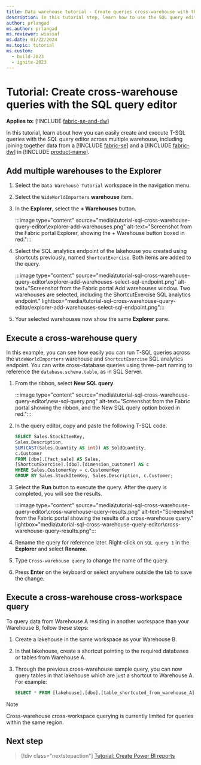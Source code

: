 ```yaml
---
title: Data warehouse tutorial - Create queries cross-warehouse with the SQL query editor
description: In this tutorial step, learn how to use the SQL query editor to write cross-warehouse queries.
author: prlangad
ms.author: prlangad
ms.reviewer: wiassaf
ms.date: 01/22/2024
ms.topic: tutorial
ms.custom:
  - build-2023
  - ignite-2023
---
```


# Tutorial: Create cross-warehouse queries with the SQL query editor

**Applies to:** [!INCLUDE [fabric-se-and-dw](includes/applies-to-version/fabric-se-and-dw.md)]

In this tutorial, learn about how you can easily create and execute T-SQL queries with the SQL query editor across multiple warehouse, including joining together data from a [!INCLUDE [fabric-se](includes/fabric-se.md)] and a [!INCLUDE [fabric-dw](includes/fabric-dw.md)] in [!INCLUDE [product-name](../includes/product-name.md)].

## Add multiple warehouses to the Explorer

1. Select the `Data Warehouse Tutorial` workspace in the navigation menu.
1. Select the `WideWorldImporters` **warehouse** item.
1. In the **Explorer**, select the **+ Warehouses** button.

    :::image type="content" source="media\tutorial-sql-cross-warehouse-query-editor\explorer-add-warehouses.png" alt-text="Screenshot from the Fabric portal Explorer, showing the + Warehouse button boxed in red.":::

1. Select the SQL analytics endpoint of the lakehouse you created using shortcuts previously, named `ShortcutExercise`. Both items are added to the query.

    :::image type="content" source="media\tutorial-sql-cross-warehouse-query-editor\explorer-add-warehouses-select-sql-endpoint.png" alt-text="Screenshot from the Fabric portal Add warehouses window. Two warehouses are selected, including the ShortcutExercise SQL analytics endpoint." lightbox="media/tutorial-sql-cross-warehouse-query-editor/explorer-add-warehouses-select-sql-endpoint.png":::

1. Your selected warehouses now show the same **Explorer** pane.

## Execute a cross-warehouse query

In this example, you can see how easily you can run T-SQL queries across the `WideWorldImporters` warehouse and `ShortcutExercise` SQL analytics endpoint. You can write cross-database queries using three-part naming to reference the `database.schema.table`, as in SQL Server.

1. From the ribbon, select **New SQL query**.

    :::image type="content" source="media\tutorial-sql-cross-warehouse-query-editor\new-sql-query.png" alt-text="Screenshot from the Fabric portal showing the ribbon, and the New SQL query option boxed in red.":::

1. In the query editor, copy and paste the following T-SQL code.

    ```sql
    SELECT Sales.StockItemKey, 
    Sales.Description, 
    SUM(CAST(Sales.Quantity AS int)) AS SoldQuantity, 
    c.Customer
    FROM [dbo].[fact_sale] AS Sales,
    [ShortcutExercise].[dbo].[dimension_customer] AS c
    WHERE Sales.CustomerKey = c.CustomerKey
    GROUP BY Sales.StockItemKey, Sales.Description, c.Customer;
    ```

1. Select the **Run** button to execute the query. After the query is completed, you will see the results.

    :::image type="content" source="media\tutorial-sql-cross-warehouse-query-editor\cross-warehouse-query-results.png" alt-text="Screenshot from the Fabric portal showing the results of a cross-warehouse query." lightbox="media\tutorial-sql-cross-warehouse-query-editor\cross-warehouse-query-results.png":::

1. Rename the query for reference later. Right-click on `SQL query 1` in the **Explorer** and select **Rename**.
1. Type `Cross-warehouse query` to change the name of the query.
1. Press **Enter** on the keyboard or select anywhere outside the tab to save the change.

## Execute a cross-warehouse cross-workspace query

To query data from Warehouse A residing in another workspace than your Warehouse B, follow these steps:

1. Create a lakehouse in the same workspace as your Warehouse B.
1. In that lakehouse, create a shortcut pointing to the required databases or tables from Warehouse A.
1. Through the previous cross-warehouse sample query, you can now query tables in that lakehouse which are just a shortcut to Warehouse A. For example:
   
    ```sql
    SELECT * FROM [lakehouse].[dbo].[table_shortcuted_from_warehouse_A]
    ```

> [!NOTE]
> Cross-warehouse cross-workspace querying is currently limited for queries within the same region.

## Next step

> [!div class="nextstepaction"]
> [Tutorial: Create Power BI reports](tutorial-power-bi-report.md)

